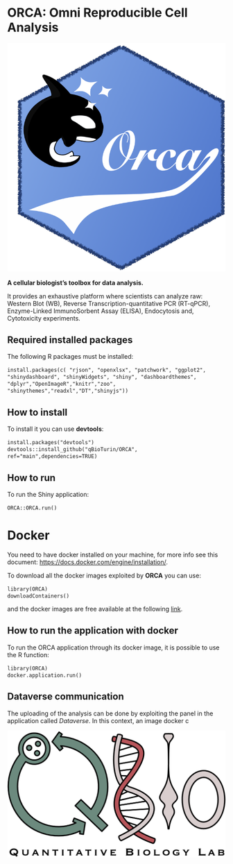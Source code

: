 # ORCA: Omni Reproducible Cell Analysis

![](./inst/Shiny/www/images/ORCAlogo.png)

**A cellular biologist’s toolbox for data analysis.**

It provides an exhaustive platform where scientists can analyze raw:
Western Blot (WB),
Reverse Transcription-quantitative PCR (RT-qPCR),
Enzyme-Linked ImmunoSorbent Assay (ELISA),
Endocytosis and,
Cytotoxicity experiments.

## Required installed packages

The following R packages must be installed:

```
install.packages(c( "rjson", "openxlsx", "patchwork", "ggplot2", "shinydashboard", "shinyWidgets", "shiny", "dashboardthemes", "dplyr","OpenImageR","knitr","zoo", "shinythemes","readxl","DT","shinyjs"))
```

## How to install

To install it you can use  **devtools**:

```
install.packages("devtools")
devtools::install_github("qBioTurin/ORCA", ref="main",dependencies=TRUE)
```

## How to run 

To run the Shiny application:

```
ORCA::ORCA.run()
```

# Docker

You need to have docker installed on your machine, for more info see this document:
https://docs.docker.com/engine/installation/.

To download all the docker images exploited by **ORCA** you can use:

```
library(ORCA)
downloadContainers()
```

and the docker images are free available at the following [link](https://hub.docker.com/r/qbioturin/).

## How to run the application with docker

To run the ORCA application through its docker image, it is possible to use the R function:

```
library(ORCA)
docker.application.run()
```


## Dataverse communication

The uploading of the analysis can be done by exploiting the panel in the application called *Dataverse*. In this context, an image docker c


![](./inst/Shiny/www/images/Logo_QBio.png)

